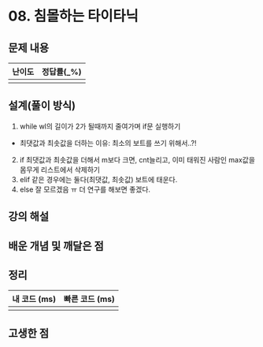 # 08. 침몰하는 타이타닉

## 문제 내용


| 난이도 | 정답률(\_%) |
| :----: | :---------: |
|        |             |

## 설계(풀이 방식)
1. while
wl의 길이가 2가 될때까지 줄여가며 if문 실행하기

- 최댓값과 최솟값을 더하는 이유: 최소의 보트를 쓰기 위해서..?!
2. if
최댓값과 최솟값을 더해서 m보다 크면, cnt늘리고, 이미 태워진 사람인 max값을 몸무게 리스트에서 삭제하기
3. elif
같은 경우에는 둘다(최댓값, 최솟값) 보트에 태운다.
4. else
잘 모르겠음 ㅠ 더 연구를 해보면 좋겠다.

## 강의 해설

## 배운 개념 및 깨달은 점

## 정리

| 내 코드 (ms) | 빠른 코드 (ms) |
| :----------: | :------------: |
|              |                |

## 고생한 점